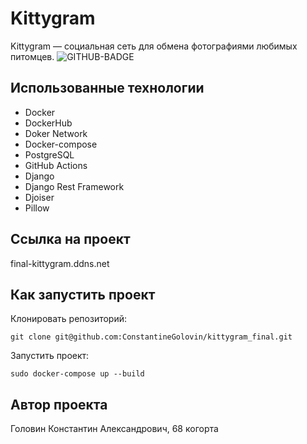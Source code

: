 # Kittygram
Kittygram — социальная сеть для обмена фотографиями любимых питомцев.
![GITHUB-BADGE](https://github.com/ConstantineGolovin/kittygram_final/workflows/Main%20Kittygram%20workflow/badge.svg)


## Использованные технологии
* Docker
* DockerHub
* Doker Network
* Docker-compose
* PostgreSQL
* GitHub Actions
* Django
* Django Rest Framework
* Djoiser
* Pillow

## Ссылка на проект
final-kittygram.ddns.net

## Как запустить проект
Клонировать репозиторий:
~~~
git clone git@github.com:ConstantineGolovin/kittygram_final.git
~~~

Запустить проект: 
~~~
sudo docker-compose up --build
~~~


## Автор проекта
Головин Константин Александрович, 68 когорта

